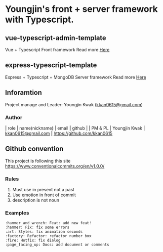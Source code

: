 # Youngjin's front + server framework with Typescript. 

## vue-typescript-admin-template
Vue + Typescript Front framework
Read more <a href="">Here</a>

## express-typescript-template 
Express + Typescript + MongoDB Server framework
Read more <a href="https://github.com/kkan0615/all-in-one/tree/master/express-typescript-template">Here</a>

## Inforamtion
Project manage and Leader: Youngjin Kwak (kkan0615@gmail.com)

### Author
| role | name(nickname) | email | github |
| PM & PL | Youngjin Kwak | kkan0615@gmail.com | https://github.com/kkan0615

## Github convention
This project is following this site https://www.conventionalcommits.org/en/v1.0.0/

### Rules
1. Must use in present not a past
2. Use emotion in front of commit
3. description is not noun

### Examples
```
:hammer_and_wrench: Feat: add new feat!
:hammer: Fix: fix some errors
:art: Styles: fix animation seconds
:factory: Refactor: refactor number box
:fire: Hotfix: fix dialog
:page_facing_up: Docs: add document or comments
```
